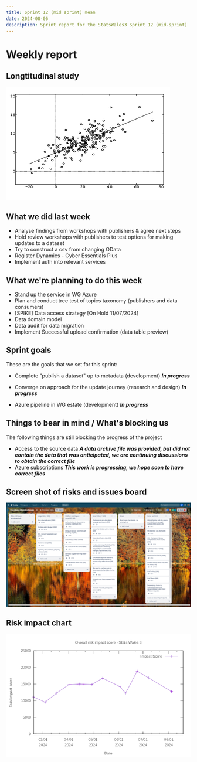 ```yaml
---
title: Sprint 12 (mid sprint) mean
date: 2024-08-06
description: Sprint report for the StatsWales3 Sprint 12 (mid-sprint)
---
```


Weekly report
=============

Longtitudinal study
------------------------------

![Regression to the mean](regressionToTheMean.png)

What we did last week
------------------------

- Analyse findings from workshops with publishers & agree next steps
- Hold review workshops with publishers to test options for making updates to a dataset
- Try to construct a csv from changing OData
- Register Dynamics - Cyber Essentials Plus
- Implement auth into relevant services

What we're planning to do this week
-----------------------------------

- Stand up the service in WG Azure
- Plan and conduct tree test of topics taxonomy (publishers and data consumers)
- [SPIKE] Data access strategy [On Hold 11/07/2024]
- Data domain model
- Data audit for data migration 
- Implement Successful upload confirmation (data table preview)

Sprint goals
-----------------------------------

These are the goals that we set for this sprint:

- Complete "publish a dataset" up to metadata (development)
  <span class="badge bg-info">_**In progress**_</span>

- Converge on approach for the update journey (research and design)
  <span class="badge bg-info">_**In progress**_</span>

- Azure pipeline in WG estate (development)
  <span class="badge bg-info">_**In progress**_</span>

Things to bear in mind / What's blocking us
-------------------------------------------

The following things are still blocking the progress of the project

- Access to the source data
  ***A data archive file was provided, but did not contain the data that was anticipated, we are continuing discussions to obtain the correct file***
- Azure subscriptions
  ***This work is progressing, we hope soon to have correct files***

Screen shot of risks and issues board
-------------------------------------

![Screenshot of risks and issues board](risksAndIssues20240806.png)

Risk impact chart
-------------------------------------

![Risk impact chart](impact_score20240805.png)

